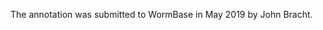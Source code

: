 [//]: # (Created by ./bin/manage_files.pl from ./species/Halicephalobus_mephisto/PRJNA528747/Halicephalobus_mephisto_PRJNA528747.annotation.html on Thu Jun 11 13:44:20 2020)
The annotation was submitted to WormBase in May 2019 by John Bracht.
